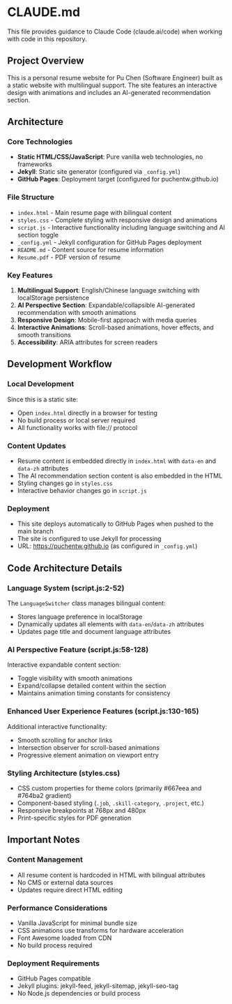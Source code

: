 # CLAUDE.md

This file provides guidance to Claude Code (claude.ai/code) when working with code in this repository.

## Project Overview

This is a personal resume website for Pu Chen (Software Engineer) built as a static website with multilingual support. The site features an interactive design with animations and includes an AI-generated recommendation section.

## Architecture

### Core Technologies
- **Static HTML/CSS/JavaScript**: Pure vanilla web technologies, no frameworks
- **Jekyll**: Static site generator (configured via `_config.yml`)
- **GitHub Pages**: Deployment target (configured for puchentw.github.io)

### File Structure
- `index.html` - Main resume page with bilingual content
- `styles.css` - Complete styling with responsive design and animations
- `script.js` - Interactive functionality including language switching and AI section toggle
- `_config.yml` - Jekyll configuration for GitHub Pages deployment
- `README.md` - Content source for resume information
- `Resume.pdf` - PDF version of resume

### Key Features
1. **Multilingual Support**: English/Chinese language switching with localStorage persistence
2. **AI Perspective Section**: Expandable/collapsible AI-generated recommendation with smooth animations
3. **Responsive Design**: Mobile-first approach with media queries
4. **Interactive Animations**: Scroll-based animations, hover effects, and smooth transitions
5. **Accessibility**: ARIA attributes for screen readers

## Development Workflow

### Local Development
Since this is a static site:
- Open `index.html` directly in a browser for testing
- No build process or local server required
- All functionality works with file:// protocol

### Content Updates
- Resume content is embedded directly in `index.html` with `data-en` and `data-zh` attributes
- The AI recommendation section content is also embedded in the HTML
- Styling changes go in `styles.css`
- Interactive behavior changes go in `script.js`

### Deployment
- This site deploys automatically to GitHub Pages when pushed to the main branch
- The site is configured to use Jekyll for processing
- URL: https://puchentw.github.io (as configured in `_config.yml`)

## Code Architecture Details

### Language System (script.js:2-52)
The `LanguageSwitcher` class manages bilingual content:
- Stores language preference in localStorage
- Dynamically updates all elements with `data-en`/`data-zh` attributes
- Updates page title and document language attributes

### AI Perspective Feature (script.js:58-128)
Interactive expandable content section:
- Toggle visibility with smooth animations
- Expand/collapse detailed content within the section
- Maintains animation timing constants for consistency

### Enhanced User Experience Features (script.js:130-165)
Additional interactive functionality:
- Smooth scrolling for anchor links
- Intersection observer for scroll-based animations
- Progressive element animation on viewport entry

### Styling Architecture (styles.css)
- CSS custom properties for theme colors (primarily #667eea and #764ba2 gradient)
- Component-based styling (`.job`, `.skill-category`, `.project`, etc.)
- Responsive breakpoints at 768px and 480px
- Print-specific styles for PDF generation

## Important Notes

### Content Management
- All resume content is hardcoded in HTML with bilingual attributes
- No CMS or external data sources
- Updates require direct HTML editing

### Performance Considerations
- Vanilla JavaScript for minimal bundle size
- CSS animations use transforms for hardware acceleration
- Font Awesome loaded from CDN
- No build process required

### Deployment Requirements
- GitHub Pages compatible
- Jekyll plugins: jekyll-feed, jekyll-sitemap, jekyll-seo-tag
- No Node.js dependencies or build process